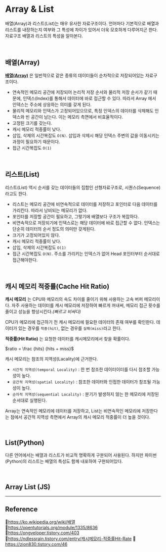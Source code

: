 # Array & List

배열(Array)과 리스트(List)는 매우 유사한 자료구조이다. 언어마다 기본적으로 배열과 리스트를 내장하는지 여부와 그 특성에 차이가 있어서 더욱 모호하게 다루어지곤 한다. 자료구조 배열과 리스트의 특성을 알아본다.

<br/>

## 배열(Array)

[**배열(Array)**](https://github.com/da-in/tech-interview-study/blob/main/Data%20Structure/Array.md) 은 일반적으로 같은 종류의 데이터들이 순차적으로 저장되어있는 자료구조이다.

- 연속적인 메모리 공간에 저장되어 논리적 저장 순서와 물리적 저장 순서가 같기 때문에, 인덱스(Index)를 통해서 데이터에 바로 접근할 수 있다. 따라서 Array 에서 인덱스는 주소에 상응하는 의미를 갖게 된다.
- 물리적 메모리와 인덱스가 고정되어있으므로, 특정 인덱스의 데이터를 삭제해도 인덱스와 빈 공간이 남는다. 이는 메모리 측면에서 비효율적이다.
- 고정된 크기를 갖는다.
- 캐시 메모리 적중률이 낮다.
- 삽입, 삭제의 시간복잡도 `O(N)`. 삽입과 삭제시 해당 인덱스 주변의 값을 이동시키는 과정이 필요하기 때문이다.
- 접근 시간복잡도 `O(1)`

<br/>

## 리스트(List)

리스트(List) 역시 순서를 갖는 데이터들의 집합인 선형자료구조로, 시퀀스(Sequence)라고도 한다.

- 리스트는 메모리 공간에 비연속적으로 데이터를 저장하고 포인터로 다음 데이터를 가리킨다. 따라서 낭비되는 메모리가 없다.
- 포인터를 저장할 공간이 필요하고, 그렇기에 배열보다 구조가 복잡하다.
- 비연속적으로 저장되기에 인덱스로는 해당 데이터에 바로 접근할 수 없다. 인덱스는 단순히 데이터의 순서 정도의 의미만 갖게된다.
- 크기가 고정되어있지 않다.
- 캐시 메모리 적중률이 낮다.
- 삽입, 삭제의 시간복잡도 `O(1)`
- 접근 시간복잡도 `O(N)`. 주소를 가리키는 인덱스가 없어 Head 포인터부터 순서대로 접근해야한다.

<br/>

## 캐시 메모리 적중률(Cache Hit Ratio)

**캐시 메모리** 는 CPU와 메모리의 속도 차이를 줄이기 위해 사용하는 고속 버퍼 메모리이다. 자주 사용하는 데이터를 캐시 메모리에 저장하여 빠르게 꺼내써, 메모리 접근 횟수를 줄이고 성능을 향상시킨다._(빠르고 비싸다)_

CPU가 메모리에 접근하기 전 캐시 메모리에 필요한 데이터의 존재 여부를 확인한다. 데이터가 있는 경우를 `적중(hit)`, 없는 경우를 `실패(miss)`라고 한다.

**적중률(Hit Ratio)** 는 요청한 데이터를 캐시메모리에서 찾을 확률이다.

$ratio = \frac {hits} {hits + miss}$

캐시 메모리는 참조의 지역성(Lacality)에 근거한다.

- `시간적 지역성(temporal Locality)` : 한 번 참조한 데이터이터를 다시 참조할 가능성이 높다.
- `공간적 지역성(spatial Locality)` : 참조한 데이터와 인접한 데이터가 참조될 가능성이 높다.
- `순차적 지역성(sequential Locality)` : 분기가 발생하지 않는 한 메모리에 저장된 순서대로 실행된다.

Array는 연속적인 메모리에 데이터를 저장하고, List는 비연속적인 메모리에 저장한다는 점에서 공간적 지역성 측면에서 Array의 캐시 메모리 적중률이 더 높을 것이다.

<br/>

## List(Python)

다른 언어에서는 배열과 리스트가 비교적 명확하게 구분되어 사용된다. 하지만 파이썬(Python)의 리스트는 배열의 특성도 함께 내포하여 구현되어있다.

<br/>

## Array List (JS)

---

## Reference

📄https://ko.wikipedia.org/wiki/배열  
📄https://opentutorials.org/module/1335/8636  
📄https://ongveloper.tistory.com/403  
📄https://ndlessrain.tistory.com/entry/캐시메모리-적중률Hit-Rate
📄https://zion830.tistory.com/46
